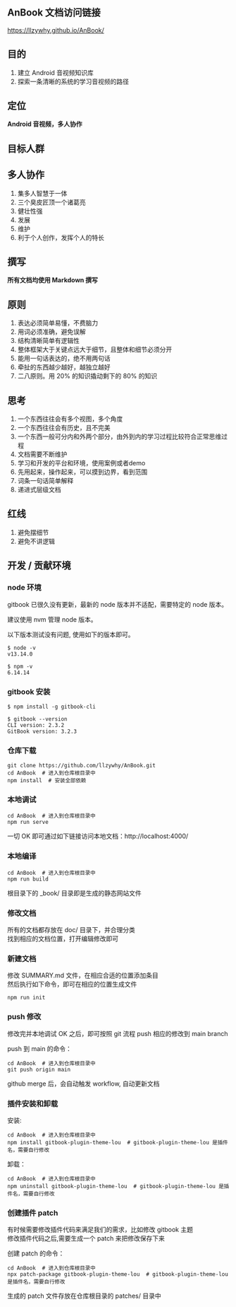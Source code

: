 
## AnBook 文档访问链接

<https://llzywhy.github.io/AnBook/>

## 目的
1. 建立 Android 音视频知识库
2. 探索一条清晰的系统的学习音视频的路径

## 定位

**Android 音视频，多人协作**​

## 目标人群​

## 多人协作

1. 集多人智慧于一体
2. 三个臭皮匠顶一个诸葛亮
3. 健壮性强
4. 发展
5. 维护
6. 利于个人创作，发挥个人的特长

## 撰写

**所有文档均使用 Markdown 撰写**

## 原则

1. 表达必须简单易懂，不费脑力
2. 用词必须准确，避免误解
3. 结构清晰简单有逻辑性
4. 整体框架大于关键点远大于细节，且整体和细节必须分开
5. 能用一句话表达的，绝不用两句话
6. 牵扯的东西越少越好，越独立越好
7. 二八原则。用 20% 的知识撬动剩下的 80% 的知识

## 思考

1. 一个东西往往会有多个视图，多个角度
2. 一个东西往往会有历史，且不完美
3. 一个东西一般可分内和外两个部分，由外到内的学习过程比较符合正常思维过程
4. 文档需要不断维护
5. 学习和开发的平台和环境，使用案例或者demo
6. 先用起来，操作起来，可以摸到边界，看到范围
7. 词条一句话简单解释
8. 递进式层级文档

## 红线

1. 避免摆细节
2. 避免不讲逻辑

## 开发 / 贡献环境

### node 环境

gitbook 已很久没有更新，最新的 node 版本并不适配，需要特定的 node 版本。

建议使用 nvm 管理 node 版本。

以下版本测试没有问题, 使用如下的版本即可。

```
$ node -v
v13.14.0

$ npm -v
6.14.14
```

### gitbook 安装

```
$ npm install -g gitbook-cli

$ gitbook --version
CLI version: 2.3.2
GitBook version: 3.2.3
```

### 仓库下载

```
git clone https://github.com/llzywhy/AnBook.git
cd AnBook  # 进入到仓库根目录中
npm install  # 安装全部依赖
```

### 本地调试

```
cd AnBook  # 进入到仓库根目录中
npm run serve
```
一切 OK 即可通过如下链接访问本地文档：http://localhost:4000/

### 本地编译

```
cd AnBook  # 进入到仓库根目录中
npm run build
```
根目录下的 _book/ 目录即是生成的静态网站文件

### 修改文档

所有的文档都存放在 doc/ 目录下，并合理分类  
找到相应的文档位置，打开编辑修改即可

### 新建文档

修改 SUMMARY.md 文件，在相应合适的位置添加条目  
然后执行如下命令，即可在相应的位置生成文件

```
npm run init
```

### push 修改

修改完并本地调试 OK 之后，即可按照 git 流程 push 相应的修改到 main branch

push 到 main 的命令：

```
cd AnBook  # 进入到仓库根目录中
git push origin main
```

github merge 后，会自动触发 workflow, 自动更新文档

### 插件安装和卸载

安装:

```
cd AnBook  # 进入到仓库根目录中
npm install gitbook-plugin-theme-lou  # gitbook-plugin-theme-lou 是插件名，需要自行修改
```

卸载：

```
cd AnBook  # 进入到仓库根目录中
npm uninstall gitbook-plugin-theme-lou  # gitbook-plugin-theme-lou 是插件名，需要自行修改
```

### 创建插件 patch

有时候需要修改插件代码来满足我们的需求，比如修改 gitbook 主题  
修改插件代码之后,需要生成一个 patch 来把修改保存下来

创建 patch 的命令：

```
cd AnBook  # 进入到仓库根目录中
npx patch-package gitbook-plugin-theme-lou  # gitbook-plugin-theme-lou 是插件名，需要自行修改
```

生成的 patch 文件存放在仓库根目录的 patches/ 目录中
